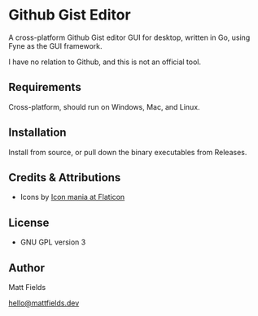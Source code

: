 # Github Gist Editor

A cross-platform Github Gist editor GUI for desktop, written in Go, using Fyne as the GUI framework.

I have no relation to Github, and this is not an official tool.

## Requirements

Cross-platform, should run on Windows, Mac, and Linux.

## Installation

Install from source, or pull down the binary executables from Releases.

## Credits & Attributions

- Icons by [Icon mania at Flaticon](https://www.flaticon.com/authors/icon-mania)

## License

- GNU GPL version 3

## Author

Matt Fields

hello@mattfields.dev
